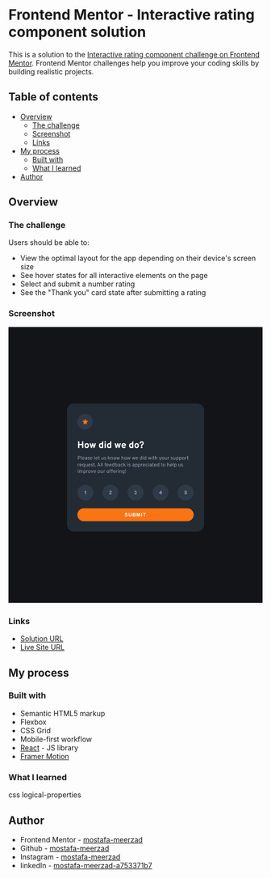 # Frontend Mentor - Interactive rating component solution

This is a solution to the [Interactive rating component challenge on Frontend Mentor](https://www.frontendmentor.io/challenges/interactive-rating-component-koxpeBUmI). Frontend Mentor challenges help you improve your coding skills by building realistic projects. 

## Table of contents

- [Overview](#overview)
  - [The challenge](#the-challenge)
  - [Screenshot](#screenshot)
  - [Links](#links)
- [My process](#my-process)
  - [Built with](#built-with)
  - [What I learned](#what-i-learned)
- [Author](#author)

## Overview

### The challenge

Users should be able to:

- View the optimal layout for the app depending on their device's screen size
- See hover states for all interactive elements on the page
- Select and submit a number rating
- See the "Thank you" card state after submitting a rating

### Screenshot

![](./rating-component.png)


### Links

- [Solution URL](https://github.com/mostafa-meerzad/rating-component)
- [Live Site URL](https://sensational-souffle-5137b9.netlify.app/)

## My process

### Built with

- Semantic HTML5 markup
- Flexbox
- CSS Grid
- Mobile-first workflow
- [React](https://reactjs.org/) - JS library
- [Framer Motion](https://github.com/mostafa-meerzad/rating-component)

### What I learned
css logical-properties

## Author

- Frontend Mentor - [mostafa-meerzad](https://www.frontendmentor.io/profile/mostafa-meerzad)
- Github - [mostafa-meerzad](https://github.com/mostafa-meerzad)
- Instagram - [mostafa-meerzad](https://www.instagram.com/mostafameerzad/)
- linkedIn - [mostafa-meerzad-a753371b7](https://www.linkedin.com/in/mostafa-meerzad-a753371b7)
